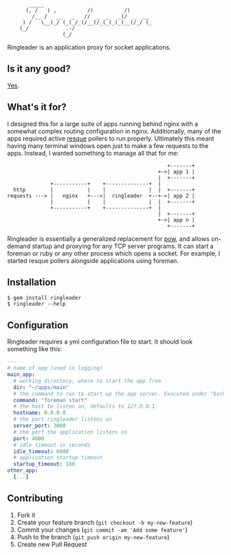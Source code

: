 ```plain
       _____
      (, /   ) ,          /)          /)
        /__ /   __   _   //  _  _   _(/  _  __
     ) /   \__(_/ (_(_/_(/__(/_(_(_(_(__(/_/ (_
    (_/            .-/
                  (_/
```

Ringleader is an application proxy for socket applications.

## Is it any good?

[Yes](http://news.ycombinator.com/item?id=3067434).

## What's it for?

I designed this for a large suite of apps running behind nginx with a somewhat
complex routing configuration in nginx. Additionally, many of the apps required
active [resque](https://github.com/defunkt/resque/) pollers to run properly.
Ultimately this meant having many terminal windows open just to make a few
requests to the apps. Instead, I wanted something to manage all that for me:

                                                        +-------+
                                                     +->| app 1 |
                                                     |  +-------+
                  +-----------+    +--------------+  |
      http        |           |    |              |  |  +-------+
    requests ---> |   nginx   +--->|  ringleader  +--+->| app 2 |
                  |           |    |              |  |  +-------+
                  +-----------+    +--------------+  |
                                                     |  +-------+
                                                     +->| app n |
                                                        +-------+

Ringleader is essentially a generalized replacement for [pow](http://pow.cx/),
and allows on-demand startup and proxying for any TCP server programs. It can
start a foreman or ruby or any other process which opens a socket. For example,
I started resque pollers alongside applications using foreman.

## Installation

    $ gem install ringleader
    $ ringleader --help

## Configuration

Ringleader requires a yml configuration file to start. It should look something
like this:

```yml
---
# name of app (used in logging)
main_app:
  # working directory, where to start the app from
  dir: "~/apps/main"
  # the command to run to start up the app server. Executed under "bash -c".
  command: "foreman start"
  # the host to listen on, defaults to 127.0.0.1
  hostname: 0.0.0.0
  # the port ringleader listens on
  server_port: 3000
  # the port the application listens on
  port: 4000
  # idle timeout in seconds
  idle_timeout: 6000
  # application startup timeout
  startup_timeout: 180
other_app:
  [...]
```

## Contributing

1. Fork it
2. Create your feature branch (`git checkout -b my-new-feature`)
3. Commit your changes (`git commit -am 'Add some feature'`)
4. Push to the branch (`git push origin my-new-feature`)
5. Create new Pull Request
